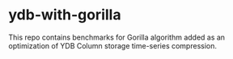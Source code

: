 # ydb-with-gorilla

This repo contains benchmarks for Gorilla algorithm added
as an optimization of YDB Column storage time-series compression.

